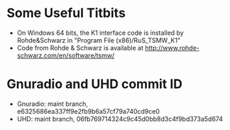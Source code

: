 # Some Useful Titbits #

+ On Windows 64 bits, the K1 interface code is installed by Rohde&Schwarz in "Program File (x86)/RuS\_TSMW\_K1"
+ Code from Rohde & Schwarz is available at http://www.rohde-schwarz.com/en/software/tsmw/

# Gnuradio and UHD commit ID

+ Gnuradio: maint branch, e6325686ea337ff9e2fb9b6a57cf79a740cd9ce0
+ UHD: maint branch, 06fb769714324c9c45d0bb8d3c4f9bd373a5d674
